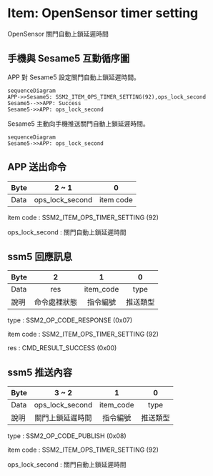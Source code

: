 # Item: OpenSensor timer setting

OpenSensor 關門自動上鎖延遲時間

## 手機與 Sesame5 互動循序圖

APP 對 Sesame5 設定關門自動上鎖延遲時間。


```mermaid
sequenceDiagram
APP->>Sesame5: SSM2_ITEM_OPS_TIMER_SETTING(92),ops_lock_second
Sesame5-->>APP: Success
Sesame5->>APP: ops_lock_second
```
Sesame5 主動向手機推送關門自動上鎖延遲時間。


```mermaid
sequenceDiagram
Sesame5->>APP: ops_lock_second
```
## APP 送出命令

| Byte |      2 ~ 1      |     0     |
|------|:---------------:|:---------:|
| Data | ops_lock_second | item code |

item code : SSM2_ITEM_OPS_TIMER_SETTING (92)

ops_lock_second : 關門自動上鎖延遲時間

## ssm5 回應訊息

| Byte |   2    |     1     |  0   |
|------|:------:|:---------:|:----:|
| Data |  res   | item_code | type |
| 說明   | 命令處裡狀態 |   指令編號    | 推送類型 |

type : SSM2_OP_CODE_RESPONSE (0x07)

item code : SSM2_ITEM_OPS_TIMER_SETTING (92)

res : CMD_RESULT_SUCCESS (0x00)

## ssm5 推送內容

| Byte |      3 ~ 2      |     1     |  0   |
|------|:---------------:|:---------:|:----:|
| Data | ops_lock_second | item_code | type |
| 說明   |    關門上鎖延遲時間     |   指令編號    | 推送類型 |

type : SSM2_OP_CODE_PUBLISH (0x08)

item code : SSM2_ITEM_OPS_TIMER_SETTING (92)

ops_lock_second : 關門自動上鎖延遲時間
